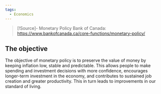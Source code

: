 ```yaml
---
tags:
  - Economics
---
```

> [!Source]-
> Monetary Policy Bank of Canada: https://www.bankofcanada.ca/core-functions/monetary-policy/


## The objective

The objective of monetary policy is to preserve the value of money by keeping inflation low, stable and predictable. This allows people to make spending and investment decisions with more confidence, encourages longer-term investment in the economy, and contributes to sustained job creation and greater productivity. This in turn leads to improvements in our standard of living.

